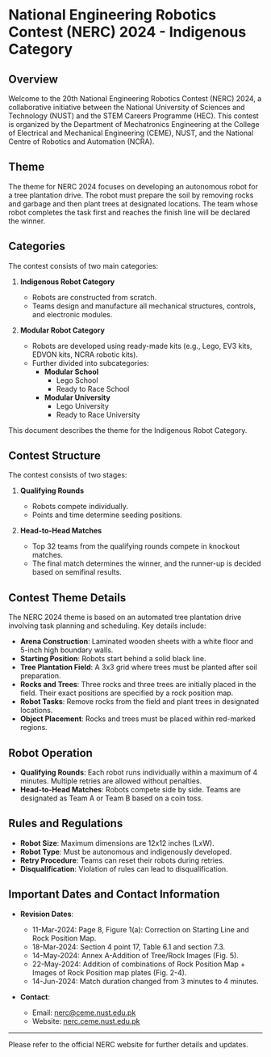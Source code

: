 # National Engineering Robotics Contest (NERC) 2024 - Indigenous Category

## Overview

Welcome to the 20th National Engineering Robotics Contest (NERC) 2024, a collaborative initiative between the National University of Sciences and Technology (NUST) and the STEM Careers Programme (HEC). This contest is organized by the Department of Mechatronics Engineering at the College of Electrical and Mechanical Engineering (CEME), NUST, and the National Centre of Robotics and Automation (NCRA).

## Theme

The theme for NERC 2024 focuses on developing an autonomous robot for a tree plantation drive. The robot must prepare the soil by removing rocks and garbage and then plant trees at designated locations. The team whose robot completes the task first and reaches the finish line will be declared the winner.

## Categories

The contest consists of two main categories:

1. **Indigenous Robot Category**
   - Robots are constructed from scratch.
   - Teams design and manufacture all mechanical structures, controls, and electronic modules.

2. **Modular Robot Category**
   - Robots are developed using ready-made kits (e.g., Lego, EV3 kits, EDVON kits, NCRA robotic kits).
   - Further divided into subcategories:
     - **Modular School**
       - Lego School
       - Ready to Race School
     - **Modular University**
       - Lego University
       - Ready to Race University

This document describes the theme for the Indigenous Robot Category.

## Contest Structure

The contest consists of two stages:

1. **Qualifying Rounds**
   - Robots compete individually.
   - Points and time determine seeding positions.

2. **Head-to-Head Matches**
   - Top 32 teams from the qualifying rounds compete in knockout matches.
   - The final match determines the winner, and the runner-up is decided based on semifinal results.

## Contest Theme Details

The NERC 2024 theme is based on an automated tree plantation drive involving task planning and scheduling. Key details include:

- **Arena Construction**: Laminated wooden sheets with a white floor and 5-inch high boundary walls.
- **Starting Position**: Robots start behind a solid black line.
- **Tree Plantation Field**: A 3x3 grid where trees must be planted after soil preparation.
- **Rocks and Trees**: Three rocks and three trees are initially placed in the field. Their exact positions are specified by a rock position map.
- **Robot Tasks**: Remove rocks from the field and plant trees in designated locations.
- **Object Placement**: Rocks and trees must be placed within red-marked regions.

## Robot Operation

- **Qualifying Rounds**: Each robot runs individually within a maximum of 4 minutes. Multiple retries are allowed without penalties.
- **Head-to-Head Matches**: Robots compete side by side. Teams are designated as Team A or Team B based on a coin toss.

## Rules and Regulations

- **Robot Size**: Maximum dimensions are 12x12 inches (LxW).
- **Robot Type**: Must be autonomous and indigenously developed.
- **Retry Procedure**: Teams can reset their robots during retries.
- **Disqualification**: Violation of rules can lead to disqualification.

## Important Dates and Contact Information

- **Revision Dates**:
  - 11-Mar-2024: Page 8, Figure 1(a): Correction on Starting Line and Rock Position Map.
  - 18-Mar-2024: Section 4 point 17, Table 6.1 and section 7.3.
  - 14-May-2024: Annex A-Addition of Tree/Rock Images (Fig. 5).
  - 22-May-2024: Addition of combinations of Rock Position Map + Images of Rock Position map plates (Fig. 2-4).
  - 14-Jun-2024: Match duration changed from 3 minutes to 4 minutes.

- **Contact**:
  - Email: [nerc@ceme.nust.edu.pk](mailto:nerc@ceme.nust.edu.pk)
  - Website: [nerc.ceme.nust.edu.pk](http://nerc.ceme.nust.edu.pk)
  

---

Please refer to the official NERC website for further details and updates.
